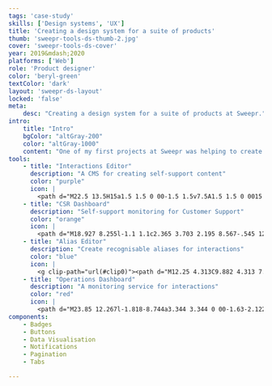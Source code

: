 ```yaml
---
tags: 'case-study'
skills: ['Design systems', 'UX']
title: 'Creating a design system for a suite of products'
thumb: 'sweepr-tools-ds-thumb-2.jpg'
cover: 'sweepr-tools-ds-cover'
year: 2019&mdash;2020
platforms: ['Web']
role: 'Product designer'
color: 'beryl-green'
textColor: 'dark'
layout: 'sweepr-ds-layout'
locked: 'false'
meta:
    desc: "Creating a design system for a suite of products at Sweepr."
intro:
    title: "Intro"
    bgColor: "altGray-200"
    color: "altGray-1000"
    content: "One of my first projects at Sweepr was helping to create a design system to align our suite of web apps."
tools:
    - title: "Interactions Editor"
      description: "A CMS for creating self-support content"
      color: "purple"
      icon: |
        <path d="M22.5 13.5H15a1.5 1.5 0 00-1.5 1.5v7.5A1.5 1.5 0 0015 24h7.5a1.5 1.5 0 001.5-1.5V15a1.5 1.5 0 00-1.5-1.5zm0 9H15V15h7.5v7.5zM6 12a6 6 0 100 12 6 6 0 000-12zm0 10.5A4.505 4.505 0 011.5 18c0-2.482 2.019-4.5 4.5-4.5 2.482 0 4.5 2.018 4.5 4.5 0 2.481-2.018 4.5-4.5 4.5zM23.765 9.428L18.753.858A1.724 1.724 0 0017.25 0c-.584 0-1.17.286-1.503.857l-5.012 8.571C10.067 10.571 10.902 12 12.24 12H22.26c1.337 0 2.172-1.429 1.504-2.572zm-1.294.956a.225.225 0 01-.21.116H12.24a.225.225 0 01-.21-.116.18.18 0 01.001-.198l5.011-8.572a.225.225 0 01.209-.114c.094 0 .164.038.209.114l5.011 8.572c.017.03.058.099 0 .198z" fill="currentColor"/>
    - title: "CSR Dashboard"
      description: "Self-support monitoring for Customer Support"
      color: "orange"
      icon: |
        <path d="M18.927 8.255l-1.1 1.1c2.365 3.703 2.195 8.567-.545 12.086l-5.77-5.77-1.061 1.06 7.16 7.16a.375.375 0 00.53 0l.53-.53a.375.375 0 000-.531l-.317-.317a12.007 12.007 0 00.573-14.258zM7.27 13.55l1.06-1.061-5.77-5.77c3.519-2.74 8.383-2.91 12.085-.545l1.1-1.1a12.006 12.006 0 00-14.257.572l-.317-.317a.375.375 0 00-.53 0l-.531.53a.374.374 0 000 .531l7.16 7.16zM23.267 0a.752.752 0 00-.147.015L17.092 1.22a.736.736 0 00-.376 1.242l1.88 1.88-11.829 11.83-2.514-1.123a.963.963 0 00-.986.233L.283 18.267a.964.964 0 00.377 1.595l2.609.87.87 2.608a.96.96 0 001.595.377l2.984-2.985a.963.963 0 00.233-.986l-1.123-2.513 11.83-11.83 1.881 1.88a.734.734 0 001.241-.376L23.985.88a.736.736 0 00-.718-.88zM5.287 22.043l-.596-1.785-.237-.712-.712-.237-1.785-.596 2.106-2.106 2.301 1.028 1.028 2.301-2.106 2.107zm16.302-16.83l-2.802-2.802 3.503-.7-.7 3.502z" fill="currentColor"/>
    - title: "Alias Editor"
      description: "Create recognisable aliases for interactions"
      color: "blue"
      icon: |
        <g clip-path="url(#clip0)"><path d="M12.25 4.313C9.882 4.313 7.953 6.415 7.953 9c0 1.758 1.31 3.188 2.922 3.188.663 0 1.203.588 1.203 1.312 0 .724-.54 1.313-1.203 1.313h-.86c-.284 0-.515.252-.515.562v.75c0 .31.231.563.516.563h.859c1.611 0 2.922-1.43 2.922-3.188 0-1.758-1.31-3.188-2.922-3.188-.663 0-1.203-.588-1.203-1.312 0-1.55 1.156-2.813 2.578-2.813S14.828 7.45 14.828 9v.938c0 .31.231.562.516.562h.687c.285 0 .516-.253.516-.563V9c0-2.585-1.929-4.688-4.297-4.688zm0-4.313C7.694 0 4 4.03 4 9v8.25C4 20.978 6.77 24 10.188 24c3.417 0 6.187-3.022 6.187-6.75v-.464C18.838 15.229 20.5 12.329 20.5 9c0-4.97-3.694-9-8.25-9zm3.091 14.84l-1.028.65v1.76c0 2.482-1.85 4.5-4.126 4.5-2.274 0-4.124-2.018-4.124-4.5V9c0-3.722 2.775-6.75 6.187-6.75 3.412 0 6.188 3.028 6.188 6.75 0 2.395-1.187 4.632-3.097 5.84z" fill="currentColor"/></g><defs><clipPath id="clip0"><path fill="#fff" transform="translate(4)" d="M0 0h16.5v24H0z"/></clipPath></defs>
    - title: "Operations Dashboard"
      description: "A monitoring service for interactions"
      color: "red"
      icon: |
        <path d="M23.85 12.267l-1.818-8.744a3.344 3.344 0 00-1.63-2.122 3.337 3.337 0 00-2.66-.24l-.951.318a.333.333 0 00-.211.421l.21.633c.059.174.248.269.422.21l.845-.282c.547-.182 1.157-.178 1.667.09.512.269.872.727 1.012 1.287l1.268 5.869c-.99-.85-2.262-1.383-3.67-1.383-2.787 0-5.092 2.015-5.566 4.666h-1.535c-.474-2.65-2.78-4.666-5.566-4.666-1.408 0-2.68.532-3.671 1.382l1.269-5.868c.14-.56.5-1.019 1.012-1.288.51-.268 1.12-.271 1.666-.089l.845.282a.333.333 0 00.422-.21l.21-.633a.333.333 0 00-.21-.422l-.952-.317a3.337 3.337 0 00-2.66.24 3.347 3.347 0 00-1.63 2.122L.15 12.267a7.188 7.188 0 00-.15 1.39v.333a5.667 5.667 0 005.667 5.667c3.015 0 5.457-2.362 5.633-5.333h1.4c.176 2.971 2.618 5.333 5.633 5.333A5.667 5.667 0 0024 13.99v-.333a7.158 7.158 0 00-.15-1.39zM5.667 18.324a4.338 4.338 0 01-4.334-4.334 4.338 4.338 0 014.334-4.333A4.338 4.338 0 0110 13.99a4.338 4.338 0 01-4.333 4.334zm12.667 0A4.338 4.338 0 0114 13.99a4.338 4.338 0 014.334-4.333 4.338 4.338 0 014.333 4.333 4.338 4.338 0 01-4.333 4.334z" fill="currentColor"/>
components:
    - Badges
    - Buttons
    - Data Visualisation
    - Notifications
    - Pagination
    - Tabs

---
```

